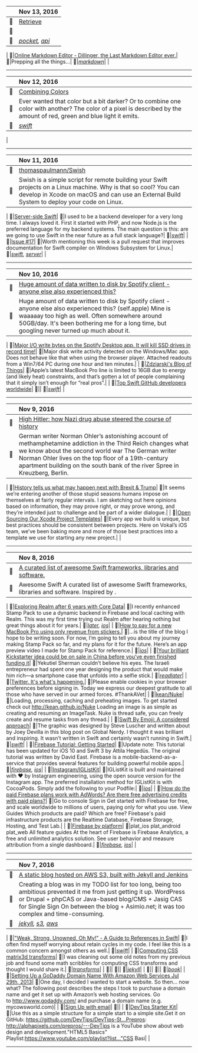 ||Nov 13, 2016|
:---|:---|
:paperclip:|[Retrieve](https://getpocket.com/developer/docs/v3/retrieve)|
:page_facing_up:||
:bookmark:|*[pocket](https://getpocket.com/a/queue/list/pocket/), [api](https://getpocket.com/a/queue/list/api/)*|
|
:paperclip:|[Online Markdown Editor - Dillinger, the Last Markdown Editor ever.](http://dillinger.io/)|
:page_facing_up:|Prepping all the things...|
:bookmark:|*[markdown](https://getpocket.com/a/queue/list/markdown/)*|
|
***
||Nov 12, 2016|
:---|:---|
:paperclip:|[Combining Colors](https://www.weheartswift.com/combining-colors/)|
:page_facing_up:|Ever wanted that color but a bit darker? Or to combine one color with another?  The color of a pixel is described by the amount of red, green and blue light it emits.|
:bookmark:|*[swift](https://getpocket.com/a/queue/list/swift/)*|
|
***
||Nov 11, 2016|
:---|:---|
:paperclip:|[thomaspaulmann/Swish](https://github.com/thomaspaulmann/Swish/blob/master/README.md)|
:page_facing_up:|Swish is a simple script for remote building your Swift projects on a Linux machine. Why is that so cool? You can develop in Xcode on macOS and can use an External Build System to deploy your code on Linux.|
|
:paperclip:|[Server-side Swift](https://theswiftdev.com/2016/11/09/server-side-swift/)|
:page_facing_up:|I used to be a backend developer for a very long time. I always loved it. First it started with PHP, and now Node.js is the preferred language for my backend systems. The main question is this: are we going to use Swift in the near future as a full stack language?|
:bookmark:|*[swift](https://getpocket.com/a/queue/list/swift/)*|
|
:paperclip:|[Issue #17](https://www.serverswift.tech/2016/11/11/issue17.html)|
:page_facing_up:|Worth mentioning this week is a pull request that improves documentation for Swift compiler on Windows Subsystem for Linux.|
:bookmark:|*[swift](https://getpocket.com/a/queue/list/swift/), [server](https://getpocket.com/a/queue/list/server/)*|
|
***
||Nov 10, 2016|
:---|:---|
:paperclip:|[Huge amount of data written to disk by Spotify client - anyone else also experienced this?](https://www.reddit.com/r/apple/comments/56auoi/huge_amount_of_data_written_to_disk_by_spotify/d92z8i6/)|
:page_facing_up:|Huge amount of data written to disk by Spotify client - anyone else also experienced this? (self.apple)  Mine is waaaaay too high as well. Often somewhere around 50GB/day. It's been bothering me for a long time, but googling never turned up much about it.|
|
:paperclip:|[Major I/O write bytes on the Spotify Desktop app. It will kill SSD drives in record time!](https://community.spotify.com/t5/Ongoing-Issues/Major-I-O-write-bytes-on-the-Spotify-Desktop-app-It-will-kill/idi-p/1476745/page/3#comments)|
:page_facing_up:|Major disk write activity detected on the Windows/Mac app. Does not behave like that when using the browser player.  Attached readouts from a Win7/64 PC during one hour and ten minutes.|
|
:paperclip:|[Zdziarski's Blog of Things](https://www.zdziarski.com/blog/?p=6355)|
:page_facing_up:|Apple’s latest MacBook Pro line is limited to 16GB due to energy (and likely heat) constraints, and that’s gotten a lot of people complaining that it simply isn’t enough for “real pros”.|
|
:paperclip:|[Top Swift GitHub developers worldwide](http://github-awards.com/users?language=swift)|
:page_facing_up:||
:bookmark:|*[swift](https://getpocket.com/a/queue/list/swift/)*|
|
***
||Nov 9, 2016|
:---|:---|
:paperclip:|[High Hitler: how Nazi drug abuse steered the course of history](https://www.theguardian.com/books/2016/sep/25/blitzed-norman-ohler-adolf-hitler-nazi-drug-abuse-interview)|
:page_facing_up:|German writer Norman Ohler’s astonishing account of methamphetamine addiction in the Third Reich changes what we know about the second world war The German writer Norman Ohler lives on the top floor of a 19th-century apartment building on the south bank of the river Spree in Kreuzberg, Berlin.|
|
:paperclip:|[History tells us what may happen next with Brexit & Trump](https://medium.com/@theonlytoby/history-tells-us-what-will-happen-next-with-brexit-trump-a3fefd154714)|
:page_facing_up:|It seems we’re entering another of those stupid seasons humans impose on themselves at fairly regular intervals. I am sketching out here opinions based on information, they may prove right, or may prove wrong, and they’re intended just to challenge and be part of a wider dialogue.|
|
:paperclip:|[Open Sourcing Our Xcode Project Templates](https://www.vokal.io/labs/open-sourcing-our-xcode-project-templates)|
:page_facing_up:|Every app we build is unique, but best practices should be consistent between projects. Here on Vokal’s iOS team, we’ve been baking more and more of those best practices into a template we use for starting any new project.|
|
***
||Nov 8, 2016|
:---|:---|
:paperclip:|[A curated list of awesome Swift frameworks, libraries and software.](https://github.com/Wolg/awesome-swift#third-party-apis)|
:page_facing_up:|Awesome Swift A curated list of awesome Swift frameworks, libraries and software. Inspired by .|
|
:paperclip:|[Exploring Realm after 6 years with Core Data](https://medium.com/@ishabazz/exploring-realm-after-6-years-with-core-data-fc48a8a26605)|
:page_facing_up:|I recently enhanced Stamp Pack to use a dynamic backend in Firebase and local caching with Realm. This was my first time trying out Realm after hearing nothing but great things about it for years.|
:bookmark:|*[later](https://getpocket.com/a/queue/list/later/), [ios](https://getpocket.com/a/queue/list/ios/)*|
|
:paperclip:|[How to pay for a new MacBook Pro using only revenue from stickers.](https://medium.com/@ishabazz/how-to-pay-for-a-new-macbook-pro-using-only-revenue-from-stickers-582852fb27f4)|
:page_facing_up:|…is the title of the blog I hope to be writing soon. For now, I’m going to tell you about my journey making Stamp Pack so far, and my plans for it for the future.  Here’s an app preview video I made for Stamp Pack for reference.|
:bookmark:|*[ios](https://getpocket.com/a/queue/list/ios/)*|
|
:paperclip:|[Your brilliant Kickstarter idea could be on sale in China before you’ve even finished funding it](http://qz.com/771727/chinas-factories-in-shenzhen-can-copy-products-at-breakneck-speed-and-its-time-for-the-rest-of-the-world-to-get-over-it/)|
:page_facing_up:|Yekutiel Sherman couldn’t believe his eyes.  The Israeli entrepreneur had spent one year designing the product that would make him rich—a smartphone case that unfolds into a selfie stick.|
:bookmark:|*[readlater](https://getpocket.com/a/queue/list/readlater/)*|
|
:paperclip:|[Twitter. It's what's happening.](https://twitter.com)|
:page_facing_up:|Please enable cookies in your browser preferences before signing in.  Today we express our deepest gratitude to all those who have served in our armed forces. #ThankAVet|
|
:paperclip:|[kean/Nuke](https://github.com/kean/Nuke)|
:page_facing_up:|Loading, processing, caching and preheating images. To get started check out http://kean.github.io/Nuke  Loading an image is as simple as creating and resuming an ImageTask. Nuke is thread safe, you can freely create and resume tasks from any thread.|
|
:paperclip:|[Swift By Emoji: A considered approach](http://ericasadun.com/2016/11/08/swift-by-emoji-a-considered-approach/)|
:page_facing_up:|The graphic was designed by Steve Luscher and written about by Joey Devilla in this blog post on Global Nerdy. I thought it was brilliant and inspiring.  It wasn’t written in Swift and certainly wasn’t running in Swift.|
:bookmark:|*[swift](https://getpocket.com/a/queue/list/swift/)*|
|
:paperclip:|[Firebase Tutorial: Getting Started](https://www.raywenderlich.com/139322/firebase-tutorial-getting-started-2)|
:page_facing_up:|Update note: This tutorial has been updated for iOS 10 and Swift 3 by Attila Hegedüs. The original tutorial was written by David East.  Firebase is a mobile-backend-as-a-service that provides several features for building powerful mobile apps.|
:bookmark:|*[firebase](https://getpocket.com/a/queue/list/firebase/), [ios](https://getpocket.com/a/queue/list/ios/)*|
|
:paperclip:|[Instagram/IGListKit](https://github.com/Instagram/IGListKit)|
:page_facing_up:|IGListKit is built and maintained with ❤️ by Instagram engineering, using the open source version for the Instagram app.  The preferred installation method for IGListKit is with CocoaPods. Simply add the following to your Podfile:|
:bookmark:|*[ios](https://getpocket.com/a/queue/list/ios/)*|
|
:paperclip:|[How do the paid Firebase plans work with AdWords? Are there free advertising credits with paid plans?](https://firebase.google.com/pricing/)|
:page_facing_up:|Go to console Sign in Get started with Firebase for free, and scale worldwide to millions of users, paying only for what you use. View Guides Which products are paid? Which are free?  Firebase's paid infrastructure products are the Realtime Database, Firebase Storage, Hosting, and Test Lab.|
|
:paperclip:|[Firebase by platform](https://firebase.google.com/docs/)|
:page_facing_up:|plat_ios plat_android plat_web All feature guides At the heart of Firebase is Firebase Analytics, a free and unlimited analytics solution. See user behavior and measure attribution from a single dashboard.|
:bookmark:|*[firebase](https://getpocket.com/a/queue/list/firebase/), [ios](https://getpocket.com/a/queue/list/ios/)*|
|
***
||Nov 7, 2016|
:---|:---|
:paperclip:|[A static blog hosted on AWS S3, built with Jekyll and Jenkins](http://tech.asimio.net/2015/09/27/A-static-blog-hosted-at-Amazon-S3-built-with-Jekyll-and-Jenkins.html)|
:page_facing_up:|Creating a blog was in my TODO list for too long, being too ambitious prevented it me from just getting it up. WordPress or Drupal + phpCAS or Java-based blog/CMS + Jasig CAS for Single Sign On between the blog + Asimio.net; it was too complex and time-consuming.|
:bookmark:|*[jekyll](https://getpocket.com/a/queue/list/jekyll/), [s3](https://getpocket.com/a/queue/list/s3/), [aws](https://getpocket.com/a/queue/list/aws/)*|
|
:paperclip:|["Weak, Strong, Unowned, Oh My!" - A Guide to References in Swift](http://krakendev.io/blog/weak-and-unowned-references-in-swift)|
:page_facing_up:|I often find myself worrying about retain cycles in my code. I feel like this is a common concern amongst others as well.|
:bookmark:|*[swift](https://getpocket.com/a/queue/list/swift/)*|
|
:paperclip:|[Computing CSS matrix3d transforms](http://franklinta.com/2014/09/08/computing-css-matrix3d-transforms/)|
:page_facing_up:|I was cleaning out some old notes from my previous job and found some math scribbles for computing CSS transforms and thought I would share it.|
:bookmark:|*[transforms](https://getpocket.com/a/queue/list/transforms/)*|
|
:paperclip:|[](https://www.andrewmunsell.com/course/learning-jekyll-by-example/)|
:page_facing_up:||
:bookmark:|*[jekyll](https://getpocket.com/a/queue/list/jekyll/)*|
|
:paperclip:|[](https://www.amazon.com/gp/product/1617292397/ref=as_li_tl?ie=UTF8&camp=1789&creative=9325&creativeASIN=1617292397&linkCode=&tag=asimio-20&linkId=)|
:page_facing_up:||
:bookmark:|*[book](https://getpocket.com/a/queue/list/book/)*|
|
:paperclip:|[Setting Up a GoDaddy Domain Name With Amazon Web Services Jul 29th, 2013](http://mycowsworld.com/blog/2013/07/29/setting-up-a-godaddy-domain-name-with-amazon-web-services/)|
:page_facing_up:|One day, I decided I wanted to start a website. So then… now what? The following post describes the steps I took to purchase a domain name and get it set up with Amazon’s web hosting services.  Go to http://www.godaddy.com/ and purchase a domain name (e.g. mycowsworld.com)|
|
:paperclip:|[Sign Up with email](https://getpocket.com/installed/)|
:page_facing_up:||
|
:paperclip:|[DevTips Starter Kit](http://www.youtube.com/watch?v=GTBaQ2DcGUk)|
:page_facing_up:|Use this as a simple structure for a simple start to a simple site.Get it on GitHub: https://github.com/DevTips/DevTips-St...Prepros: http://alphapixels.com/prepros/---DevTips is a YouTube show about web design and development."HTML5 Basics" Playlist:https://www.youtube.com/playlist?list..."CSS Basi|
|
***
